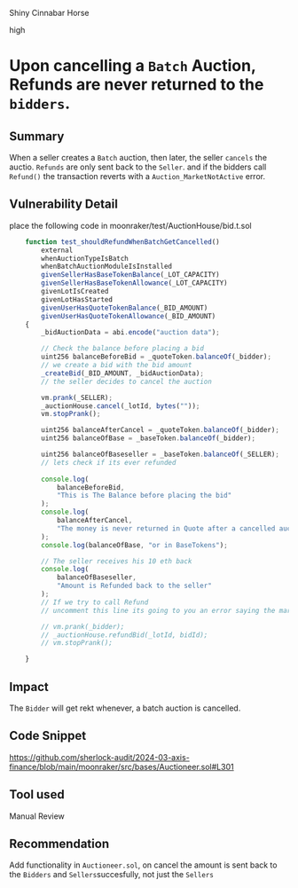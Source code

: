 Shiny Cinnabar Horse

high

# Upon cancelling a `Batch` Auction, Refunds are never returned to the `bidders`.

## Summary
When a seller creates a `Batch` auction, then later, the seller `cancels` the auctio. `Refunds` are only sent back to
the `Seller`. and if the bidders call `Refund()` the transaction reverts with a  `Auction_MarketNotActive` error.
## Vulnerability Detail

place the following code in moonraker/test/AuctionHouse/bid.t.sol

```javascript
    function test_shouldRefundWhenBatchGetCancelled()
        external
        whenAuctionTypeIsBatch
        whenBatchAuctionModuleIsInstalled
        givenSellerHasBaseTokenBalance(_LOT_CAPACITY)
        givenSellerHasBaseTokenAllowance(_LOT_CAPACITY)
        givenLotIsCreated
        givenLotHasStarted
        givenUserHasQuoteTokenBalance(_BID_AMOUNT)
        givenUserHasQuoteTokenAllowance(_BID_AMOUNT)
    {
        _bidAuctionData = abi.encode("auction data");

        // Check the balance before placing a bid
        uint256 balanceBeforeBid = _quoteToken.balanceOf(_bidder);
        // we create a bid with the bid amount
        _createBid(_BID_AMOUNT, _bidAuctionData);
        // the seller decides to cancel the auction

        vm.prank(_SELLER);
        _auctionHouse.cancel(_lotId, bytes(""));
        vm.stopPrank();

        uint256 balanceAfterCancel = _quoteToken.balanceOf(_bidder);
        uint256 balanceOfBase = _baseToken.balanceOf(_bidder);

        uint256 balanceOfBaseseller = _baseToken.balanceOf(_SELLER);
        // lets check if its ever refunded
       
        console.log(
            balanceBeforeBid,
            "This is The Balance before placing the bid"
        );
        console.log(
            balanceAfterCancel,
            "The money is never returned in Quote after a cancelled auction"
        );
        console.log(balanceOfBase, "or in BaseTokens");

        // The seller receives his 10 eth back
        console.log(
            balanceOfBaseseller,
            "Amount is Refunded back to the seller"
        );
        // If we try to call Refund
        // uncomment this line its going to you an error saying the market is not active when we try to call refund.

        // vm.prank(_bidder);
        // _auctionHouse.refundBid(_lotId, bidId);
        // vm.stopPrank();

    }
```

## Impact 
The `Bidder` will get rekt whenever, a batch auction is cancelled.

## Code Snippet
https://github.com/sherlock-audit/2024-03-axis-finance/blob/main/moonraker/src/bases/Auctioneer.sol#L301

## Tool used

Manual Review

## Recommendation
Add functionality in `Auctioneer.sol`, on cancel the amount is sent back to the `Bidders` and `Sellers`succesfully, not just the `Sellers`
